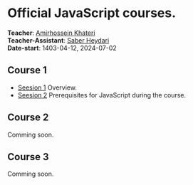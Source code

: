 # Official JavaScript courses.
**Teacher**: [Amirhossein Khateri](https://ir.linkedin.com/in/amirhosseinkhateri)<br>
**Teacher-Assistant**: [Saber Heydari](https://saberheydari.ir/)<br>
**Date-start**: 1403-04-12, 2024-07-02<br>

## Course 1
- [Seesion 1](https://github.com/amirhossein-github/master-khateri/blob/main/course-1/session-1/README.md) Overview.
- [Seesion 2](https://github.com/amirhossein-github/master-khateri/blob/main/course-1/session-2/README.md) Prerequisites for JavaScript during the course.

## Course 2
Comming soon.

## Course 3
Comming soon.
